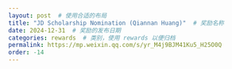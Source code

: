 ```yaml
---
layout: post  # 使用合适的布局
title: "JD Scholarship Nomination (Qiannan Huang)"  # 奖励名称
date: 2024-12-31  # 奖励的发布日期
categories: rewards  # 类别，使用 rewards 以便归档
permalink: https://mp.weixin.qq.com/s/yr_M4j9BJM41Ku5_H25O0Q
order: -14
---
```



